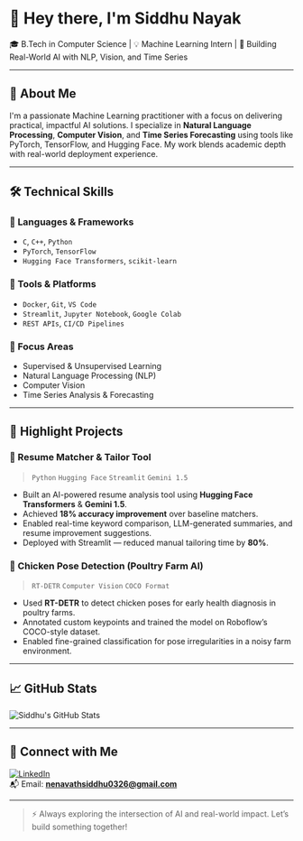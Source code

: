 # 👋 Hey there, I'm Siddhu Nayak

🎓 B.Tech in Computer Science | 💡 Machine Learning Intern | 🧠 Building Real-World AI with NLP, Vision, and Time Series

---

## 🧠 About Me

I'm a passionate Machine Learning practitioner with a focus on delivering practical, impactful AI solutions. I specialize in **Natural Language Processing**, **Computer Vision**, and **Time Series Forecasting** using tools like PyTorch, TensorFlow, and Hugging Face. My work blends academic depth with real-world deployment experience.

---

## 🛠️ Technical Skills

### 🧾 Languages & Frameworks
- `C`, `C++`, `Python`
- `PyTorch`, `TensorFlow`
- `Hugging Face Transformers`, `scikit-learn`

### 🧰 Tools & Platforms
- `Docker`, `Git`, `VS Code`
- `Streamlit`, `Jupyter Notebook`, `Google Colab`
- `REST APIs`, `CI/CD Pipelines`

### 🤖 Focus Areas
- Supervised & Unsupervised Learning
- Natural Language Processing (NLP)
- Computer Vision
- Time Series Analysis & Forecasting

---

## 🚀 Highlight Projects

### 🧠 Resume Matcher & Tailor Tool
> `Python` `Hugging Face` `Streamlit` `Gemini 1.5`
- Built an AI-powered resume analysis tool using **Hugging Face Transformers** & **Gemini 1.5**.
- Achieved **18% accuracy improvement** over baseline matchers.
- Enabled real-time keyword comparison, LLM-generated summaries, and resume improvement suggestions.
- Deployed with Streamlit — reduced manual tailoring time by **80%**.

### 🐓 Chicken Pose Detection (Poultry Farm AI)
> `RT-DETR` `Computer Vision` `COCO Format`
- Used **RT-DETR** to detect chicken poses for early health diagnosis in poultry farms.
- Annotated custom keypoints and trained the model on Roboflow’s COCO-style dataset.
- Enabled fine-grained classification for pose irregularities in a noisy farm environment.

---

## 📈 GitHub Stats

![Siddhu's GitHub Stats](https://github-readme-stats.vercel.app/api?username=siddhu-nayak&show_icons=true&theme=radical)

---

## 🔗 Connect with Me

[![LinkedIn](https://img.shields.io/badge/LinkedIn-blue?style=for-the-badge&logo=linkedin)](https://www.linkedin.com/in/siddhu-nayak-970b29289/)  
📬 Email: **nenavathsiddhu0326@gmail.com**

---

> ⚡ Always exploring the intersection of AI and real-world impact. Let’s build something together!
